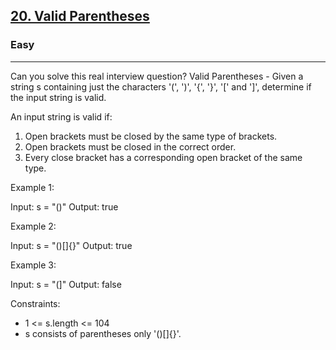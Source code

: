 <h2><a href="https://leetcode.com/problems/valid-parentheses/">20. Valid Parentheses</a></h2><h3>Easy</h3><hr>Can you solve this real interview question? Valid Parentheses - Given a string s containing just the characters '(', ')', '{', '}', '[' and ']', determine if the input string is valid.

An input string is valid if:

1.  Open brackets must be closed by the same type of brackets.
2.  Open brackets must be closed in the correct order.
3.  Every close bracket has a corresponding open bracket of the same type.



Example 1:

Input: s = "()"
Output: true

Example 2:

Input: s = "()[]{}"
Output: true

Example 3:

Input: s = "(]"
Output: false



Constraints:

- 1 <= s.length <= 104
- s consists of parentheses only '()[]{}'.
